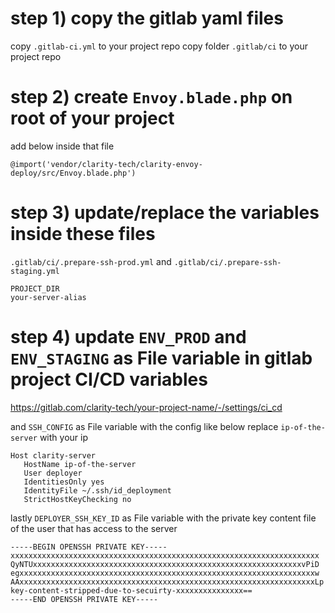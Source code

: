 

# step 1) copy the gitlab yaml files
copy `.gitlab-ci.yml` to your project repo
copy folder `.gitlab/ci` to your project repo


# step 2) create `Envoy.blade.php` on root of your project
add below inside that file
```
@import('vendor/clarity-tech/clarity-envoy-deploy/src/Envoy.blade.php')
```

# step 3) update/replace the variables inside these files
`.gitlab/ci/.prepare-ssh-prod.yml` and `.gitlab/ci/.prepare-ssh-staging.yml`

```
PROJECT_DIR
your-server-alias
```

# step 4) update `ENV_PROD` and `ENV_STAGING` as File variable in gitlab project CI/CD variables
https://gitlab.com/clarity-tech/your-project-name/-/settings/ci_cd


and `SSH_CONFIG` as File variable with the config like below
replace `ip-of-the-server` with your ip
```
Host clarity-server
   HostName ip-of-the-server
   User deployer
   IdentitiesOnly yes
   IdentityFile ~/.ssh/id_deployment
   StrictHostKeyChecking no
```

lastly `DEPLOYER_SSH_KEY_ID` as File variable with the private key content file of the user that has access to the server

```
-----BEGIN OPENSSH PRIVATE KEY-----
xxxxxxxxxxxxxxxxxxxxxxxxxxxxxxxxxxxxxxxxxxxxxxxxxxxxxxxxxxxxxxxxxxxxx
QyNTUxxxxxxxxxxxxxxxxxxxxxxxxxxxxxxxxxxxxxxxxxxxxxxxxxxxxxxxxxxxxvPiD
egxxxxxxxxxxxxxxxxxxxxxxxxxxxxxxxxxxxxxxxxxxxxxxxxxxxxxxxxxxxxxxxxxxw
AAxxxxxxxxxxxxxxxxxxxxxxxxxxxxxxxxxxxxxxxxxxxxxxxxxxxxxxxxxxxxxxxxxxLp
key-content-stripped-due-to-secuirty-xxxxxxxxxxxxxxx==
-----END OPENSSH PRIVATE KEY-----
```
